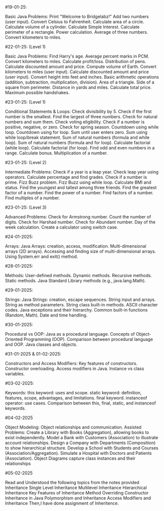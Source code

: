 #19-01-25:

Basic Java Problems:
Print "Welcome to Bridgelabz!"
Add two numbers (user input).
Convert Celsius to Fahrenheit.
Calculate area of a circle.
Calculate volume of a cylinder.
Calculate Simple Interest.
Calculate perimeter of a rectangle.
Power calculation.
Average of three numbers.
Convert kilometers to miles.

#22-01-25: (Level 1)

Basic Java Problems:
Find Harry's age.
Average percent marks in PCM.
Convert kilometers to miles.
Calculate profit/loss.
Distribution of pens.
Calculate discounted amount and price.
Compute volume of Earth.
Convert kilometers to miles (user input).
Calculate discounted amount and price (user input).
Convert height into feet and inches.
Basic arithmetic operations (addition, subtraction, multiplication, division).
Area of a triangle.
Side of a square from perimeter.
Distance in yards and miles.
Calculate total price.
Maximum possible handshakes.

#23-01-25: (Level 1)

Conditional Statements & Loops:
Check divisibility by 5.
Check if the first number is the smallest.
Find the largest of three numbers.
Check for natural numbers and sum them.
Check voting eligibility.
Check if a number is positive, negative, or zero.
Check for spring season.
Countdown using while loop.
Countdown using for loop.
Sum until user enters zero.
Sum using while loop/break statement.
Sum of natural numbers (formula and while loop).
Sum of natural numbers (formula and for loop).
Calculate factorial (while loop).
Calculate factorial (for loop).
Find odd and even numbers in a range.
Calculate bonus.
Multiplication of a number.

#23-01-25: (Level 2)

Intermediate Problems:
Check if a year is a leap year.
Check leap year using operators.
Calculate percentage and find grades.
Check if a number is prime.
Fizz Buzz problem.
Fizz Buzz using while loop.
Calculate BMI and status.
Find the youngest and tallest among three friends.
Find the greatest factor of a number.
Find the power of a number.
Find factors of a number.
Find multiples of a number.

#23-01-25: (Level 3)

Advanced Problems:
Check for Armstrong number.
Count the number of digits.
Check for Harshad number.
Check for Abundant number.
Day of the week calculation.
Create a calculator using switch case.

#24-01-2025:

Arrays:
Java Arrays: creation, access, modification.
Multi-dimensional arrays (2D arrays).
Accessing and finding size of multi-dimensional arrays.
Using System.err and exit() method.

#28-01-2025:

Methods:
User-defined methods.
Dynamic methods.
Recursive methods.
Static methods.
Java Standard Library methods (e.g., java.lang.Math).

#29-01-2025:

Strings:
Java Strings: creation, escape sequences.
String input and arrays.
String as method parameters.
String class built-in methods.
ASCII character codes.
Java exceptions and their hierarchy.
Common built-in functions (Random, Math).
Date and time handling.

#30-01-2025:

Procedural vs OOP:
Java as a procedural language.
Concepts of Object-Oriented Programming (OOP).
Comparison between procedural language and OOP.
Java classes and objects.

#31-01-2025 & 01-02-2025:

Constructors and Access Modifiers:
Key features of constructors.
Constructor overloading.
Access modifiers in Java.
Instance vs class variables.

#03-02-2025:

Keywords:
this keyword: uses and scope.
static keyword: definition, features, scope, advantages, and limitations.
final keyword.
instanceof operator: use cases.
Comparison between this, final, static, and instanceof keywords.

#04-02-2025

Object Modeling: Object relationships and communication.
Assisted Problems: Create a Library with Books (Aggregation), allowing books to exist independently.
Model a Bank with Customers (Association) to illustrate account relationships. 
Design a Company with Departments (Composition) to show hierarchical structure. 
Develop a School with Students and Courses (Association/Aggregation). 
Simulate a Hospital with Doctors and Patients (Association). 
Object Diagrams capture class instances and their relationships

 #05-02-2025

Read and Understood the following topics from the notes provided  
Inheritance
Single Level Inheritance
Multilevel Inheritance
Hierarchical Inheritance
Key Features of Inheritance
Method Overriding
Constructor Inheritance in Java
Polymorphism and Inheritance
Access Modifiers and Inheritance
Then,I have done assignment of Inheritence.
